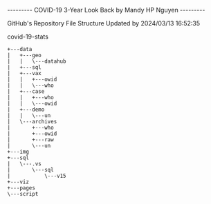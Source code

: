 --------- COVID-19 3-Year Look Back by Mandy HP Nguyen --------- 
 
GitHub's Repository File Structure 
Updated by 2024/03/13 16:52:35 
 
covid-19-stats 
``` 
+---data
|   +---geo
|   |   \---datahub
|   +---sql
|   +---vax
|   |   +---owid
|   |   \---who
|   +---case
|   |   +---who
|   |   \---owid
|   +---demo
|   |   \---un
|   \---archives
|       +---who
|       +---owid
|       +---raw
|       \---un
+---img
+---sql
|   \---.vs
|       \---sql
|           \---v15
+---viz
+---pages
\---script
``` 

